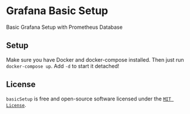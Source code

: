 # Grafana Basic Setup

Basic Grafana Setup with Prometheus Database

## Setup
Make sure you have Docker and docker-compose installed.
Then just run `docker-compose up`.
Add `-d` to start it detached!

## License

`basicSetup` is free and open-source software licensed under the [`MIT License`](https://github.com/GrafanaSetup/basicSetup/blob/master/LICENSE).
